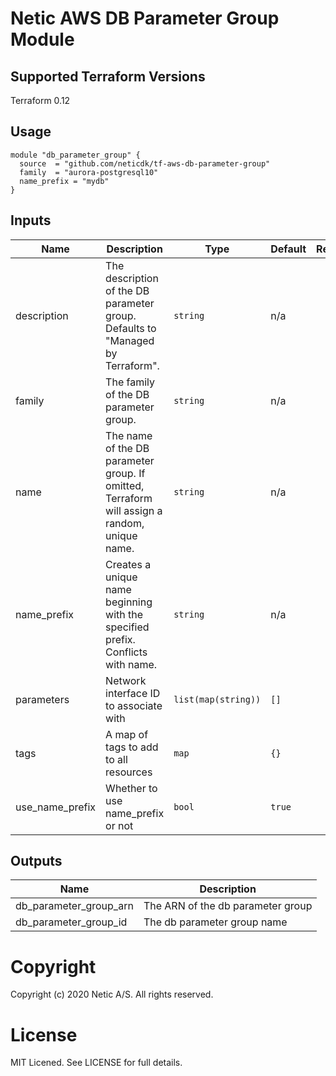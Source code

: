 # Netic AWS DB Parameter Group Module

## Supported Terraform Versions

Terraform 0.12

## Usage

```hcl
module "db_parameter_group" {
  source  = "github.com/neticdk/tf-aws-db-parameter-group"
  family  = "aurora-postgresql10"
  name_prefix = "mydb"
}
```

<!---BEGINNING OF PRE-COMMIT-TERRAFORM DOCS HOOK--->
## Inputs

| Name | Description | Type | Default | Required |
|------|-------------|------|---------|:-----:|
| description | The description of the DB parameter group. Defaults to "Managed by Terraform". | `string` | n/a | yes |
| family | The family of the DB parameter group. | `string` | n/a | yes |
| name | The name of the DB parameter group. If omitted, Terraform will assign a random, unique name. | `string` | n/a | yes |
| name\_prefix | Creates a unique name beginning with the specified prefix. Conflicts with name. | `string` | n/a | yes |
| parameters | Network interface ID to associate with | `list(map(string))` | `[]` | no |
| tags | A map of tags to add to all resources | `map` | `{}` | no |
| use\_name\_prefix | Whether to use name\_prefix or not | `bool` | `true` | no |

## Outputs

| Name | Description |
|------|-------------|
| db\_parameter\_group\_arn | The ARN of the db parameter group |
| db\_parameter\_group\_id | The db parameter group name |


<!---END OF PRE-COMMIT-TERRAFORM DOCS HOOK--->

# Copyright
Copyright (c) 2020 Netic A/S. All rights reserved.

# License
MIT Licened. See LICENSE for full details.

